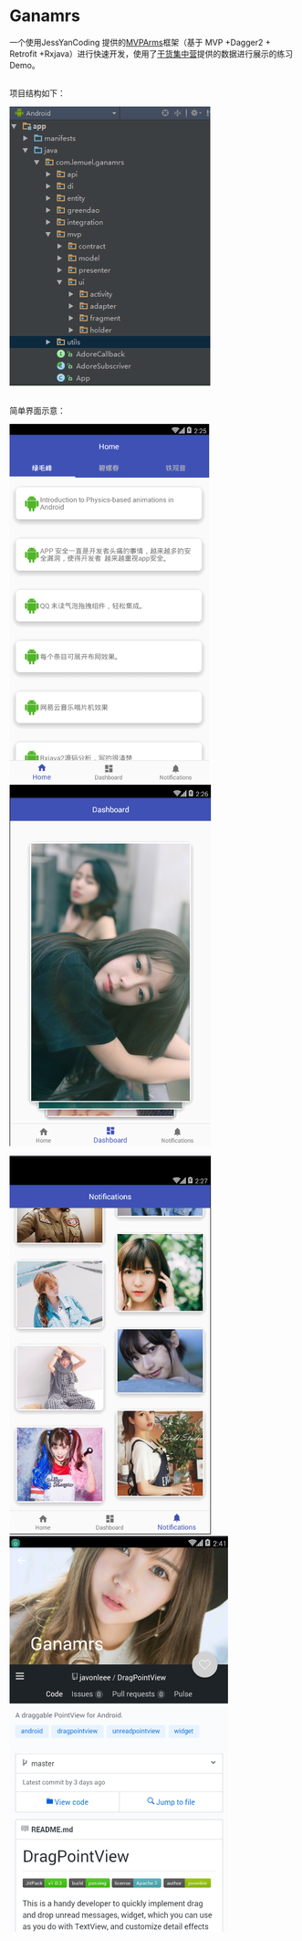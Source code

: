 # Ganamrs
一个使用JessYanCoding 提供的[MVPArms](https://github.com/JessYanCoding/MVPArms)框架（基于 MVP +Dagger2 + Retrofit +Rxjava）进行快速开发，使用了[干货集中营](http://gank.io/)提供的数据进行展示的练习Demo。
##
项目结构如下：

![](https://github.com/Smiley1079621537/Ganamrs/blob/master/img/1.png)

##
简单界面示意：

![](https://github.com/Smiley1079621537/Ganamrs/blob/master/img/2.png)
![](https://github.com/Smiley1079621537/Ganamrs/blob/master/img/3.png)

![](https://github.com/Smiley1079621537/Ganamrs/blob/master/img/4.png)
![](https://github.com/Smiley1079621537/Ganamrs/blob/master/img/5.png)